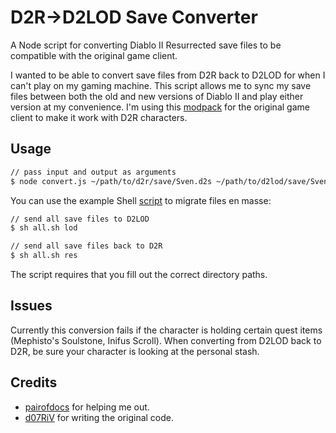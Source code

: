 # D2R->D2LOD Save Converter

A Node script for converting Diablo II Resurrected save files to be compatible with the original game client.

I wanted to be able to convert save files from D2R back to D2LOD for when I can't play on my gaming machine.  This script allows me to sync my save files between both the old and new versions of Diablo II and play either version at my convenience.  I'm using this [modpack](https://github.com/whipowill/d2r-lite) for the original game client to make it work with D2R characters.

## Usage

```bash
// pass input and output as arguments
$ node convert.js ~/path/to/d2r/save/Sven.d2s ~/path/to/d2lod/save/Sven.d2s
```

You can use the example Shell [script](https://github.com/whipowill/node-d2s-converter/blob/master/examples/all.sh) to migrate files en masse:

```bash
// send all save files to D2LOD
$ sh all.sh lod

// send all save files back to D2R
$ sh all.sh res
```

The script requires that you fill out the correct directory paths.

## Issues

Currently this conversion fails if the character is holding certain quest items (Mephisto's Soulstone, Inifus Scroll).  When converting from D2LOD back to D2R, be sure your character is looking at the personal stash.

## Credits

- [pairofdocs](https://github.com/pairofdocs) for helping me out.
- [d07RiV](https://github.com/d07RiV/d07riv.github.io) for writing the original code.